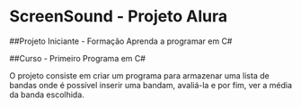 # ScreenSound - Projeto Alura

##Projeto Iniciante - Formação Aprenda a programar em C#

##Curso - Primeiro Programa em C#

O projeto consiste em criar um programa para armazenar uma lista de bandas onde é possível inserir uma bandam, avaliá-la e por fim, ver a média da banda escolhida.
